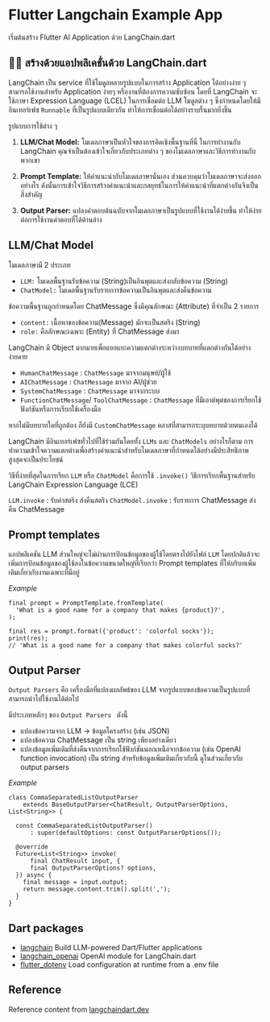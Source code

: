# Flutter Langchain Example App

เริ่มต้นสร้าง Flutter AI Application ด้วย LangChain.dart

## 🦜️🔗 สร้างด้วยแอปพลิเคชั่นด้วย LangChain.dart

LangChain เป็น service ที่ใช้โมดูลหลายรูปแบบในการสร้าง Application ได้อย่างง่าย ๆ สามารถใช้งานสำหรับ Application ง่ายๆ หรืองานที่ต้องการความซับซ้อน โดยที่ LangChain จะใช้ภาษา Expression Language (LCEL) ในการเชื่อมต่อ LLM โมดูลต่าง ๆ  ซึ่งกำหนดโดยให้มีอินเทอร์เฟซ  `Runnable` ที่เป็นรูปแบบเดียวกัน ทำให้การเชื่อมต่อได้อย่างราบรื่นมากยิ่งขึ้น

รูปแบบการใช้ต่าง ๆ

1.  **LLM/Chat Model:** โมเดลภาษาเป็นหัวใจของการคิดเชิงพื้นฐานที่นี่ ในการทำงานกับ LangChain คุณจำเป็นต้องเข้าใจเกี่ยวกับประเภทต่าง ๆ ของโมเดลภาษาและวิธีการทำงานกับพวกเขา

2.  **Prompt Template:** ให้คำแนะนำกับโมเดลภาษานั่นเอง ส่วนควบคุมว่าโมเดลภาษาจะส่งออกอย่างไร ดังนั้นการเข้าใจวิธีการสร้างคำแนะนำและกลยุทธ์ในการให้คำแนะนำที่แตกต่างกันจึงเป็นสิ่งสำคัญ

4.  **Output Parser:** แปลงคำตอบต้นฉบับจากโมเดลภาษาเป็นรูปแบบที่ใช้งานได้ง่ายขึ้น ทำให้ง่ายต่อการใช้งานคำตอบที่ได้ด้านล่าง


## LLM/Chat Model
โมเดลภาษามี 2 ประเภท
- `LLM:` โมเดลพื้นฐานรับข้อความ (String)เป็นอินพุตและส่งกลับข้อความ (String)
- `ChatModel:` โมเดลพื้นฐานรับรายการข้อความเป็นอินพุตและส่งคืนข้อความ

ข้อความพื้นฐานถูกกำหนดโดย ChatMessage ซึ่งมีคุณลักษณะ (Attribute) ที่จำเป็น 2 รายการ

- `content:` เนื้อหาของข้อความ(Message) มักจะเป็นสตริง (String)
- `role:` คือลักษณะเฉพาะ (Entity) ที่ ChatMessage ส่งมา
  
LangChain มี Object มากมายเพื่อแยกแยะความแตกต่างระหว่างบทบาทที่แตกต่างกันได้อย่างง่ายดาย

- `HumanChatMessage` : `ChatMessage` มาจากมนุษย์/ผู้ใช้
- `AIChatMessage` : `ChatMessage` มาจาก AI/ผู้ช่วย
- `SystemChatMessage` : `ChatMessage`  มาจากระบบ
- `FunctionChatMessage`/ `ToolChatMessage` : `ChatMessage` ที่มีเอาต์พุตของการเรียกใช้ฟังก์ชันหรือการเรียกใช้เครื่องมือ

หากไม่มีบทบาทใดที่ถูกต้อง ก็ยังมี `CustomChatMessage` คลาสที่สามารถระบุบทบาทด้วยตนเองได้


LangChain มีอินเทอร์เฟซทั่วไปที่ใช้ร่วมกันโดยทั้ง `LLMs` และ `ChatModels` อย่างไรก็ตาม การทำความเข้าใจความแตกต่างเพื่อสร้างคำแนะนำสำหรับโมเดลภาษาที่กำหนดได้อย่างมีประสิทธิภาพสูงสุดจะเป็นประโยชน์

วิธีที่ง่ายที่สุดในการเรียก `LLM` หรือ `ChatModel` คือการใช้ `.invoke()` วิธีการเรียกพื้นฐานสำหรับ LangChain Expression Language (LCE) 


`LLM.invoke` : รับค่าสตริง ส่งคืนสตริง
`ChatModel.invoke` : รับรายการ ChatMessage ส่งคืน ChatMessage


## Prompt templates
แอปพลิเคชัน LLM ส่วนใหญ่จะไม่ผ่านการป้อนข้อมูลของผู้ใช้โดยตรงไปยังไฟล์ `LLM` โดยปกติแล้วจะเพิ่มการป้อนข้อมูลของผู้ใช้ลงในข้อความขนาดใหญ่ที่เรียกว่า Prompt templates ที่ให้บริบทเพิ่มเติมเกี่ยวกับงานเฉพาะที่มีอยู่

_Example_
  
```
final prompt = PromptTemplate.fromTemplate(
  'What is a good name for a company that makes {product}?',
);

final res = prompt.format({'product': 'colorful socks'});
print(res);
// 'What is a good name for a company that makes colorful socks?'

```

## Output Parser
`Output Parsers` คือ เครื่องมือที่แปลงผลลัพธ์ของ LLM จากรูปแบบของข้อความเป็นรูปแบบที่สามารถนำไปใช้งานได้ต่อไป 

มีประเภทหลักๆ ของ `Output Parsers ` ดังนี้

- แปลงข้อความจาก LLM -> ข้อมูลโครงสร้าง (เช่น JSON)
- แปลงข้อความ ChatMessage เป็น string เพียงอย่างเดียว
- แปลงข้อมูลเพิ่มเติมที่ส่งคืนจากการเรียกใช้ฟังก์ชันนอกเหนือจากข้อความ (เช่น OpenAI function invocation) เป็น string สำหรับข้อมูลเพิ่มเติมเกี่ยวกับนี้ ดูในส่วนเกี่ยวกับ output parsers

_Example_

```
class CommaSeparatedListOutputParser 
    extends BaseOutputParser<ChatResult, OutputParserOptions, List<String>> {
  
  const CommaSeparatedListOutputParser()
      : super(defaultOptions: const OutputParserOptions());

  @override
  Future<List<String>> invoke(
      final ChatResult input, {
      final OutputParserOptions? options,
  }) async {
    final message = input.output;
    return message.content.trim().split(',');
  }
}

```

## Dart packages

- [langchain](https://pub.dev/packages/langchain) Build LLM-powered Dart/Flutter applications
- [langchain_openai](https://pub.dev/packages/langchain) OpenAI module for LangChain.dart
- [flutter_dotenv](https://pub.dev/packages/flutter_dotenv) Load configuration at runtime from a .env file

## Reference
Reference content from [langchaindart.dev](https://langchaindart.dev)
